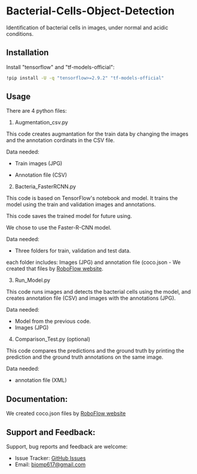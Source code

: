# Bacterial-Cells-Object-Detection

Identification of bacterial cells in images, under normal and acidic conditions.

## Installation

Install "tensorflow" and "tf-models-official":

```bash
!pip install -U -q "tensorflow>=2.9.2" "tf-models-official"
```

## Usage

There are 4 python files:

1. Augmentation_csv.py

This code creates augmantation for the train data by changing the images and the annotation cordinats in the CSV file.

Data needed:

- Train images (JPG)

- Annotation file (CSV)

2.  Bacteria_FasterRCNN.py

This code is based on TensorFlow's notebook and model. It trains the model using the train and validation images and annotations.

This code saves the trained model for future using.

We chose to use the Faster-R-CNN model.

Data needed:

- Three folders for train, validation and test data.

each folder includes: Images (JPG) and annotation file (coco.json - We created that files by [RoboFlow website](https://roboflow.com/).


3. Run_Model.py

This code runs images and detects the bacterial cells using the model, and creates annotation file (CSV) and images with the annotations (JPG).

Data needed:

- Model from the previous code.
- Images (JPG)

4. Comparison_Test.py (optional)

This code compares  the predictions and the ground truth by printing the prediction and the ground truth annotations on the same image.

Data needed:

- annotation file (XML)

## Documentation:

We created coco.json files by [RoboFlow website](https://roboflow.com/)

## Support and Feedback:

Support, bug reports and feedback are welcome:
- Issue Tracker: [GitHub Issues](https://github.com/MiniProject617/Bacterial-Cells-Object-Detection/issues)
- Email: biomp617@gmail.com

